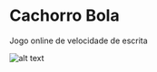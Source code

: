 # Cachorro Bola
Jogo online de velocidade de escrita

![alt text](https://us.123rf.com/450wm/iciakp/iciakp1907/iciakp190700076/128839787-beagle-dog-fun-in-garden-outdoors-run-and-jump-with-ball-towards-camera-dog-background-copy-space.jpg?ver=6)
